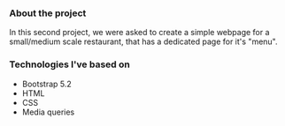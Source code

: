 ### About the project

In this second project, we were asked to create a simple webpage for a small/medium scale restaurant, that has a dedicated page for it's "menu". 


### Technologies I've based on
- Bootstrap 5.2
- HTML
- CSS
- Media queries
